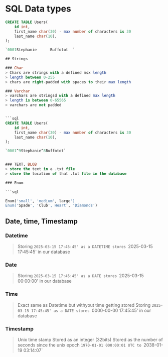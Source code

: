 # SQL Data types

```sql 
CREATE TABLE Users(
    id int,
    first_name char(30) - max number of characters is 30 
    last_name char(10),
);

`0001Stephanie      Buffotot  `

## Strings

### Char
> Chars are strings with a defined msx length 
> length between 0-255
> chars are right-padded with spaces to their max length 

### Varchar
> varchars are stringsd with a defined max length 
> length is between 0-65565
> varchars are not padded


```sql 
CREATE TABLE Users(
    id int,
    first_name char(30) - max number of characters is 30 
    last_name char(10),
);

`0001^9Stephanie^8Buffotot`


### TEXT, BLOB
> store the text in a .txt file
> store the location of that .txt file in the database

### Enum

```sql

Enum('small', 'medium', large')
Enum('Spade', 'Club', Heart', 'Diamonds')
```

## Date, time, Timestamp

### Datetime
> Storing `2025-03-15 17:45:45' as a DATETIME stores `2025-03-15 17:45:45' in our database

### Date
> Storing `2025-03-15 17:45:45' as a DATE stores `2025-03-15 00:00:00' in our database 

### Time
> Exact same as Datetime but withyout time getting stored
> Storing `2025-03-15 17:45:45' as a DATE stores `0000-00-00 17:45:45' in our database

### Timestamp
> Unix time stamp
> Stored as an integer (32bits)
> Stored as the number of seconds since the unix epoch
`1970-01-01 000:00:01 UTC to `2038-01-19 03:14:07`
